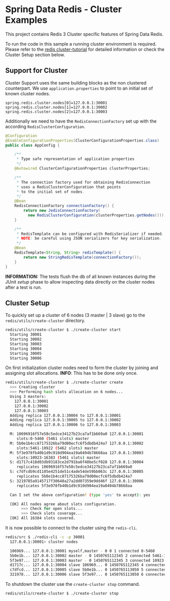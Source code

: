 # Spring Data Redis - Cluster Examples #

This project contains Redis 3 Cluster specific features of Spring Data Redis.

To run the code in this sample a running cluster environment is required. Please refer to the  [redis cluster-tutorial](http://redis.io/topics/cluster-tutorial) for detailed information or check the Cluster Setup section below. 

## Support for Cluster ##

Cluster Support uses the same building blocks as the non clustered counterpart. We use `application.properties` to point to an initial set of known cluster nodes.

```properties
spring.redis.cluster.nodes[0]=127.0.0.1:30001
spring.redis.cluster.nodes[1]=127.0.0.1:30002
spring.redis.cluster.nodes[2]=127.0.0.1:30003
```

Additionally we need to have the `RedisConnectionFactory` set up with the according `RedisClusterConfiguration`.

```java
@Configuration
@EnableConfigurationProperties(ClusterConfigurationProperties.class)
public class AppConfig {

    /**
     * Type safe representation of application.properties
     */
	@Autowired ClusterConfigurationProperties clusterProperties;

    /**
     * The connection factory used for obtaining RedisConnection
     * uses a RedisClusterConfiguration that points
     * to the initial set of nodes.
     */
	@Bean
	RedisConnectionFactory connectionFactory() {
		return new JedisConnectionFactory(
		  new RedisClusterConfiguration(clusterProperties.getNodes()));
	}

    /**
     * RedisTemplate can be configured with RedisSerializer if needed.
     * NOTE: be careful using JSON serializers for key serialization.
     */
	@Bean
	RedisTemplate<String, String> redisTemplate() {
		return new StringRedisTemplate(connectionFactory());
	}
}
```

**INFORMATION:** The tests flush the db of all known instances during the JUnit _setup_ phase to allow inspecting data directly on the cluster nodes after a test is run.

## Cluster Setup ##

To quickly set up a cluster of 6 nodes (3 master | 3 slave) go to the `redis/utils/create-cluster` directory.


```bash
redis/utils/create-cluster $ ./create-cluster start
  Starting 30001
  Starting 30002
  Starting 30003
  Starting 30004
  Starting 30005
  Starting 30006
```

On first initialization cluster nodes need to form the cluster by joining and assigning slot allocations.
**INFO**: This has to be done only once.

```bash
redis/utils/create-cluster $ ./create-cluster create
  >>> Creating cluster
  >>> Performing hash slots allocation on 6 nodes...
  Using 3 masters:
    127.0.0.1:30001
    127.0.0.1:30002
    127.0.0.1:30003
  Adding replica 127.0.0.1:30004 to 127.0.0.1:30001
  Adding replica 127.0.0.1:30005 to 127.0.0.1:30002
  Adding replica 127.0.0.1:30006 to 127.0.0.1:30003

  M: 10696916f57e58c5edce34127b23ca7af1b669a0 127.0.0.1:30001
     slots:0-5460 (5461 slots) master
  M: 5b0e1b4cc87175326ba79d00ecfc6f5dbdb424a7 127.0.0.1:30002
     slots:5461-10922 (5462 slots) master
  M: 5f3e978fb40b1d9c910d904ea19a0494b78668aa 127.0.0.1:30003
     slots:10923-16383 (5461 slots) master
  S: d1717c418d03db93183ce2d791ba6f48be5cf028 127.0.0.1:30004
     replicates 10696916f57e58c5edce34127b23ca7af1b669a0
  S: c7dfcdb9cd1105e4251de51c4ade54de59bb063c 127.0.0.1:30005
     replicates 5b0e1b4cc87175326ba79d00ecfc6f5dbdb424a7
  S: 3219785a9145717f30648a27a2dd07359e9dd46f 127.0.0.1:30006
     replicates 5f3e978fb40b1d9c910d904ea19a0494b78668aa

  Can I set the above configuration? (type 'yes' to accept): yes

  [OK] All nodes agree about slots configuration.
       >>> Check for open slots...
       >>> Check slots coverage...
  [OK] All 16384 slots covered.
```

It is now possible to connect to the cluster using the `redis-cli`.

```bash
redis/src $ ./redis-cli -c -p 30001
  127.0.0.1:30001> cluster nodes

  106969... 127.0.0.1:30001 myself,master - 0 0 1 connected 0-5460
  5b0e1b... 127.0.0.1:30002 master - 0 1450765112345 2 connected 5461-10922
  5f3e97... 127.0.0.1:30003 master - 0 1450765112345 3 connected 10923-16383
  d1717c... 127.0.0.1:30004 slave 106969... 0 1450765112345 4 connected
  c7dfcd... 127.0.0.1:30005 slave 5b0e1b... 0 1450765113050 5 connected
  321978... 127.0.0.1:30006 slave 5f3e97... 0 1450765113050 6 connected
```

To shutdown the cluster use the `create-cluster stop` command.

```bash
redis/utils/create-cluster $ ./create-cluster stop
```
